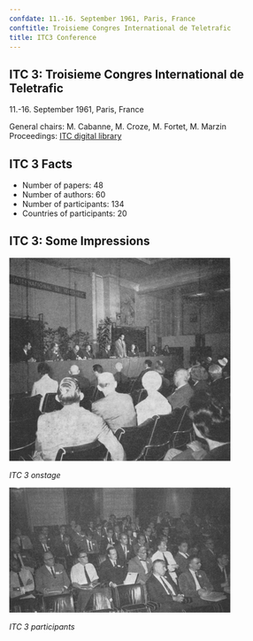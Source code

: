 ```yaml
---
confdate: 11.-16. September 1961, Paris, France
conftitle: Troisieme Congres International de Teletrafic
title: ITC3 Conference
---
```


## ITC 3: Troisieme Congres International de Teletrafic

11.-16. September 1961, Paris, France

General chairs: M. Cabanne, M. Croze, M. Fortet, M. Marzin<br/>
Proceedings: [ITC digital library](/itc-library/itc3.html)

## ITC 3 Facts

  * Number of papers: 48
  * Number of authors: 60
  * Number of participants: 134
  * Countries of participants: 20



## ITC 3: Some Impressions

![](/assets/Persistent/itc3-400x367.png)

_ITC 3 onstage_


![](/assets/Persistent/itc3-participants-400x226.png)

_ITC 3 participants_
